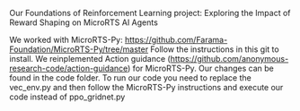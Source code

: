 Our Foundations of Reinforcement Learning project: Exploring the Impact of Reward Shaping on MicroRTS AI Agents

We worked with MicroRTS-Py: https://github.com/Farama-Foundation/MicroRTS-Py/tree/master Follow the instructions in this git to install.
We reinplemented Action guidance (https://github.com/anonymous-research-code/action-guidance) for MicroRTS-Py.
Our changes can be found in the code folder. To run our code you need to replace the vec_env.py and then follow the MicroRTS-Py instructions and execute our code instead of ppo_gridnet.py
